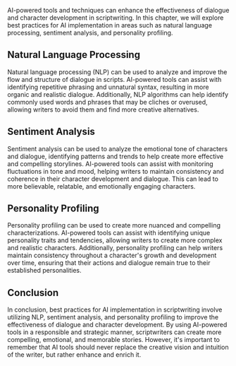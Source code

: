 

AI-powered tools and techniques can enhance the effectiveness of dialogue and character development in scriptwriting. In this chapter, we will explore best practices for AI implementation in areas such as natural language processing, sentiment analysis, and personality profiling.

Natural Language Processing
---------------------------

Natural language processing (NLP) can be used to analyze and improve the flow and structure of dialogue in scripts. AI-powered tools can assist with identifying repetitive phrasing and unnatural syntax, resulting in more organic and realistic dialogue. Additionally, NLP algorithms can help identify commonly used words and phrases that may be cliches or overused, allowing writers to avoid them and find more creative alternatives.

Sentiment Analysis
------------------

Sentiment analysis can be used to analyze the emotional tone of characters and dialogue, identifying patterns and trends to help create more effective and compelling storylines. AI-powered tools can assist with monitoring fluctuations in tone and mood, helping writers to maintain consistency and coherence in their character development and dialogue. This can lead to more believable, relatable, and emotionally engaging characters.

Personality Profiling
---------------------

Personality profiling can be used to create more nuanced and compelling characterizations. AI-powered tools can assist with identifying unique personality traits and tendencies, allowing writers to create more complex and realistic characters. Additionally, personality profiling can help writers maintain consistency throughout a character's growth and development over time, ensuring that their actions and dialogue remain true to their established personalities.

Conclusion
----------

In conclusion, best practices for AI implementation in scriptwriting involve utilizing NLP, sentiment analysis, and personality profiling to improve the effectiveness of dialogue and character development. By using AI-powered tools in a responsible and strategic manner, scriptwriters can create more compelling, emotional, and memorable stories. However, it's important to remember that AI tools should never replace the creative vision and intuition of the writer, but rather enhance and enrich it.
